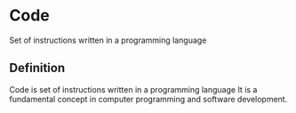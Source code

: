 # Code

Set of instructions written in a programming language

## Definition
Code is set of instructions written in a programming language It is a fundamental concept in computer programming and software development.
